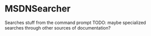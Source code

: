 # MSDNSearcher
Searches stuff from the command prompt
TODO: maybe specialized searches through other sources of documentation?
